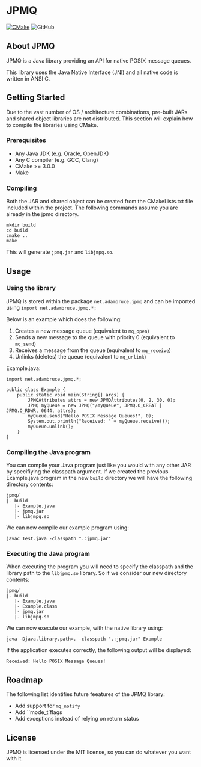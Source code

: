# JPMQ

[![CMake](https://github.com/adamdb5/jpmq/actions/workflows/cmake.yml/badge.svg)](https://github.com/adamdb5/jpmq/actions/workflows/cmake.yml)
![GitHub](https://img.shields.io/github/license/adamdb5/jpmq)


## About JPMQ
JPMQ is a Java library providing an API for native POSIX message queues.

This library uses the Java Native Interface (JNI) and all native code is written in ANSI C.

## Getting Started
Due to the vast number of OS / architecture combinations, pre-built JARs and shared object libraries are not distributed. This section will explain how to compile the libraries using CMake.

### Prerequisites
- Any Java JDK (e.g. Oracle, OpenJDK)
- Any C compiler (e.g. GCC, Clang)
- CMake >= 3.0.0
- Make

### Compiling
Both the JAR and shared object can be created from the CMakeLists.txt file included within the project. The following commands assume you are already in the jpmq directory.

```
mkdir build
cd build
cmake ..
make
```

This will generate `jpmq.jar` and `libjmpq.so`.

## Usage

### Using the library
JPMQ is stored within the package `net.adambruce.jpmq` and can be imported using `import net.adambruce.jpmq.*;`

Below is an example which does the following:

1. Creates a new message queue (equivalent to `mq_open`)
2. Sends a new message to the queue with priority 0 (equivalent to `mq_send`)
3. Receives a message from the queue (equivalent to `mq_receive`)
4. Unlinks (deletes) the queue (equivalent to `mq_unlink`)

Example.java:

```
import net.adambruce.jpmq.*;

public class Example {
	public static void main(String[] args) {
		JPMQAttributes attrs = new JPMQAttributes(0, 2, 30, 0);
		JPMQ myQueue = new JPMQ("/myQueue", JPMQ.O_CREAT | JPMQ.O_RDWR, 0644, attrs);
		myQueue.send("Hello POSIX Message Queues!", 0);
		System.out.println("Received: " + myQueue.receive());			      
		myQueue.unlink();
	}
}
```

### Compiling the Java program
You can compile your Java program just like you would with any other JAR by specifiying the classpath argument. If we created the previous Example.java program in the new `build` directory we will have the following directory contents:

```
jpmq/
|- build
   |- Example.java
   |- jpmq.jar
   |- libjmpq.so
```

We can now compile our example program using:

`javac Test.java -classpath ".:jpmq.jar"`

### Executing the Java program

When executing the program you will need to specify the classpath and the library path to the `libjpmq.so` library. So if we consider our new directory contents:

```
jpmq/
|- build
   |- Example.java
   |- Example.class
   |- jpmq.jar
   |- libjmpq.so
```

We can now execute our example, with the native library using:

`java -Djava.library.path=. -classpath ".:jpmq.jar" Example`

If the application executes correctly, the following output will be displayed:


`Received: Hello POSIX Message Queues!`


## Roadmap
The following list identifies future feeatures of the JPMQ library:

- Add support for `mq_notify`
- Add ``mode_t`flags
- Add exceptions instead of relying on return status


## License
JPMQ is licensed under the MIT license, so you can do whatever you want with it.
